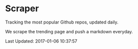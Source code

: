 # Scraper

Tracking the most popular Github repos, updated daily.

We scrape the trending page and push a markdown everyday.

Last Updated: 2017-01-06 10:37:57